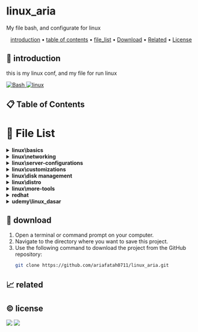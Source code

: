# linux_aria

My file bash, and configurate for linux

<p align="center">
  <a href="#introduction">introduction</a> •
  <a href="#table-of-contents">table of contents</a> •
  <a href="#file-list">file_list</a> •
  <a href="#download">Download</a> •
  <a href="#related">Related</a> •
  <a href="#license">License</a>
</p>

<p id="introduction"></p>

## 🚀 introduction
this is my linux conf, and my file for run linux

<p align="left"> <a href="#">
  <img alt='Bash' src='https://img.shields.io/badge/-Bash-4EAA25?style=flat-square&logo=gnu-bash&logoColor=white'>
  <img alt="linux" src="https://img.shields.io/badge/-Linux-FCC624?style=flat-square&logo=linux&logoColor=black" />
  </a>
</p>

<p id="table-of-contents"></p>

## 📋 Table of Contents

<p id="file-list"></p>

# 📄 File List

<details>
<summary><b>linux\basics</b></summary>
<ul>
 <li><a href='linux/basics/00 - shorcut.html'>00 - shorcut</a></li>
 <li><a href='linux/basics/firewall.html'>firewall</a></li>
 <li><a href='linux/basics/manage file.html'>manage file</a></li>
 <li><a href='linux/basics/manage network.html'>manage network</a></li>
 <li><a href='linux/basics/manage user.html'>manage user</a></li>
 <li><a href='linux/basics/package.html'>package</a></li>
 <li><a href='linux/basics/services.html'>services</a></li>
 <li><a href='linux/basics/tunneling.html'>tunneling</a></li>
 <li><a href='linux/basics/vbox_upgrade_disk.html'>vbox_upgrade_disk</a></li>
</ul>

</details>

<details>
<summary><b>linux\networking</b></summary>
<ul>
 <li><a href='linux/networking/01 - remote server.html'>01 - remote server</a></li>
 <li><a href='linux/networking/02 - dhcp server.html'>02 - dhcp server</a></li>
 <li><a href='linux/networking/03 - file server.html'>03 - file server</a></li>
 <li><a href='linux/networking/04 - ftp server.html'>04 - ftp server</a></li>
 <li><a href='linux/networking/05 - dns server.html'>05 - dns server</a></li>
 <li><a href='linux/networking/06 - vpn.html'>06 - vpn</a></li>
 <li><a href='linux/networking/07 - reverseproxy.html'>07 - reverseproxy</a></li>
 <li><a href='linux/networking/08 - haproxy.html'>08 - haproxy</a></li>
 <li><a href='linux/networking/09 - remote gui (vnc).html'>09 - remote gui (vnc)</a></li>
 <li><a href='linux/networking/10 - ids.html'>10 - ids</a></li>
</ul>

</details>

<details>
<summary><b>linux\server-configurations</b></summary>
<ul>
 <li><a href='linux/server-configurations/01 - web server.html'>01 - web server</a></li>
 <li><a href='linux/server-configurations/02 - database server.html'>02 - database server</a></li>
 <li><a href='linux/server-configurations/03 - mail server un.html'>03 - mail server un</a></li>
 <li><a href='linux/server-configurations/04 - xampp_wordpress.html'>04 - xampp_wordpress</a></li>
</ul>

</details>

<details>
<summary><b>linux\customizations</b></summary>
<ul>
 <li><a href='linux/customizations/01 - ohmyposh.html'>01 - ohmyposh</a></li>
 <li><a href='linux/customizations/02 - neovim.html'>02 - neovim</a></li>
 <li><a href='linux/customizations/03 - wsl.html'>03 - wsl</a></li>
</ul>

</details>

<details>
<summary><b>linux\disk management</b></summary>
<ul>
 <li><a href='linux/disk management/01- disk.html'>01- disk</a></li>
 <li><a href='linux/disk management/02 - fdisk_MBR.html'>02 - fdisk_MBR</a></li>
 <li><a href='linux/disk management/03 - gdisk-GPT.html'>03 - gdisk-GPT</a></li>
 <li><a href='linux/disk management/04 - filesystem.html'>04 - filesystem</a></li>
 <li><a href='linux/disk management/05 - swap.html'>05 - swap</a></li>
 <li><a href='linux/disk management/06 - LVM.html'>06 - LVM</a></li>
 <li><a href='linux/disk management/07 - encrpytion disk.html'>07 - encrpytion disk</a></li>
</ul>

</details>

<details>
<summary><b>linux\distro</b></summary>
<ul>
 <li><a href='linux/distro/arch_archinstall.html'>arch_archinstall</a></li>
 <li><a href='linux/distro/arch_hyprland.html'>arch_hyprland</a></li>
 <li><a href='linux/distro/arch_pacman.html'>arch_pacman</a></li>
 <li><a href='linux/distro/debian_repo un.html'>debian_repo un</a></li>
 <li><a href='linux/distro/redhat_repository.html'>redhat_repository</a></li>
</ul>

</details>

<details>
<summary><b>linux\more-tools</b></summary>
<ul>
 <li><a href='linux/more-tools/01 - ajenti.html'>01 - ajenti</a></li>
 <li><a href='linux/more-tools/02 - freeipa un.html'>02 - freeipa un</a></li>
 <li><a href='linux/more-tools/03 - briker.html'>03 - briker</a></li>
</ul>

</details>

<details>
<summary><b>redhat</b></summary>
<ul>
 <li><a href='redhat/01 - RH104.html'>01 - RH104</a></li>
 <li><a href='redhat/02 - RH124.html'>02 - RH124</a></li>
 <li><a href='redhat/03 - RH134.html'>03 - RH134</a></li>
 <li><a href='redhat/05 - DO188.html'>05 - DO188</a></li>
 <li><a href='redhat/06 - DO180.html'>06 - DO180</a></li>
</ul>

</details>

<details>
<summary><b>udemy\linux_dasar</b></summary>
<ul>
 <li><a href='udemy/linux_dasar/1.html'>1</a></li>
 <li><a href='udemy/linux_dasar/2.html'>2</a></li>
 <li><a href='udemy/linux_dasar/3.html'>3</a></li>
 <li><a href='udemy/linux_dasar/4.html'>4</a></li>
 <li><a href='udemy/linux_dasar/nano-vim.html'>nano-vim</a></li>
 <li><a href='udemy/linux_dasar/soal.html'>soal</a></li>
</ul>

</details>

<p id="download"></p>

## 🔨 download

1. Open a terminal or command prompt on your computer.
2. Navigate to the directory where you want to save this project.
3. Use the following command to download the project from the GitHub repository:
   ```sh
   git clone https://github.com/ariafatah0711/linux_aria.git
   ```

<p id="related"></p>

## 📈 related

<p id="license"></p>

## ©️ license
<a href="https://github.com/ariafatah0711" alt="CREATED"><img src="https://img.shields.io/static/v1?style=for-the-badge&label=CREATED%20BY&message=ariafatah0711&color=000000"></a>
<a href="https://github.com/ariafatah0711/ariafatah0711/blob/main/LICENSE" alt="LICENSE"><img src="https://img.shields.io/static/v1?style=for-the-badge&label=LICENSE&message=MIT&color=000000"></a>
